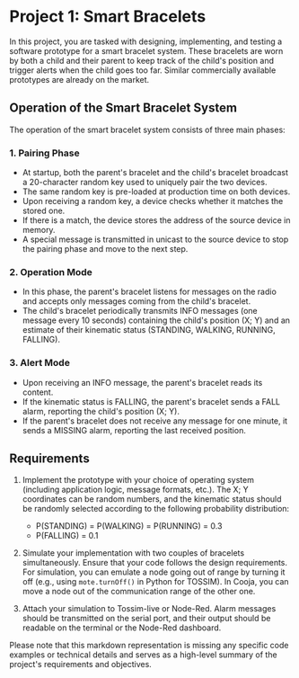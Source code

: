 # Project 1: Smart Bracelets

In this project, you are tasked with designing, implementing, and testing a software prototype for a smart bracelet system. These bracelets are worn by both a child and their parent to keep track of the child's position and trigger alerts when the child goes too far. Similar commercially available prototypes are already on the market.

## Operation of the Smart Bracelet System

The operation of the smart bracelet system consists of three main phases:

### 1. Pairing Phase

- At startup, both the parent's bracelet and the child's bracelet broadcast a 20-character random key used to uniquely pair the two devices.
- The same random key is pre-loaded at production time on both devices.
- Upon receiving a random key, a device checks whether it matches the stored one.
- If there is a match, the device stores the address of the source device in memory.
- A special message is transmitted in unicast to the source device to stop the pairing phase and move to the next step.

### 2. Operation Mode

- In this phase, the parent's bracelet listens for messages on the radio and accepts only messages coming from the child's bracelet.
- The child's bracelet periodically transmits INFO messages (one message every 10 seconds) containing the child's position (X; Y) and an estimate of their kinematic status (STANDING, WALKING, RUNNING, FALLING).

### 3. Alert Mode

- Upon receiving an INFO message, the parent's bracelet reads its content.
- If the kinematic status is FALLING, the parent's bracelet sends a FALL alarm, reporting the child's position (X; Y).
- If the parent's bracelet does not receive any message for one minute, it sends a MISSING alarm, reporting the last received position.

## Requirements

1. Implement the prototype with your choice of operating system (including application logic, message formats, etc.). The X; Y coordinates can be random numbers, and the kinematic status should be randomly selected according to the following probability distribution:
   - P(STANDING) = P(WALKING) = P(RUNNING) = 0.3
   - P(FALLING) = 0.1

2. Simulate your implementation with two couples of bracelets simultaneously. Ensure that your code follows the design requirements. For simulation, you can emulate a node going out of range by turning it off (e.g., using `mote.turnOff()` in Python for TOSSIM). In Cooja, you can move a node out of the communication range of the other one.

3. Attach your simulation to Tossim-live or Node-Red. Alarm messages should be transmitted on the serial port, and their output should be readable on the terminal or the Node-Red dashboard.

Please note that this markdown representation is missing any specific code examples or technical details and serves as a high-level summary of the project's requirements and objectives.
